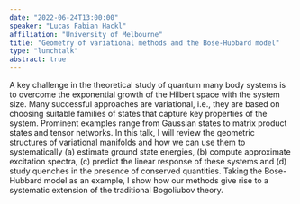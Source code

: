 ```yaml
---
date: "2022-06-24T13:00:00"
speaker: "Lucas Fabian Hackl"
affiliation: "University of Melbourne"
title: "Geometry of variational methods and the Bose-Hubbard model"
type: "lunchtalk"
abstract: true
---
```


A key challenge in the theoretical study of quantum many body systems is to overcome the exponential growth of the Hilbert space with the system size. Many successful approaches are variational, i.e., they are based on choosing suitable families of states that capture key properties of the system. Prominent examples range from Gaussian states to matrix product states and tensor networks. In this talk, I will review the geometric structures of variational manifolds and how we can use them to systematically (a) estimate ground state energies, (b) compute approximate excitation spectra, (c) predict the linear response of these systems and (d) study quenches in the presence of conserved quantities. Taking the Bose-Hubbard model as an example, I show how our methods give rise to a systematic extension of the traditional Bogoliubov theory.
